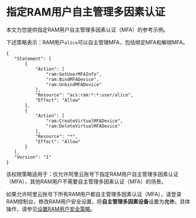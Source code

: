 # 指定RAM用户自主管理多因素认证

本文为您提供指定RAM用户自主管理多因素认证（MFA）的参考示例。

下述策略表示：RAM用户`alice`可以自主管理MFA，包括绑定MFA和解绑MFA。

```
{
   "Statement": [
       {
           "Action": [
               "ram:GetUserMFAInfo",
               "ram:BindMFADevice",
               "ram:UnbindMFADevice"
           ],
           "Resource": "acs:ram:*:*:user/alice",
           "Effect": "Allow"
       },
       {
           "Action": [
               "ram:CreateVirtualMFADevice",
               "ram:DeleteVirtualMFADevice"
           ],
           "Resource": "*",
           "Effect": "Allow"
       }
   ],
   "Version": "1"
}
```

该权限策略适用于：仅允许阿里云账号下指定RAM用户自主管理多因素认证（MFA），其他RAM用户不需要自主管理多因素认证（MFA）的场景。

如果允许阿里云账号下所有RAM用户都自主管理多因素认证（MFA），请登录RAM控制台，修改RAM用户安全设置，将**自主管理多因素设备**设置为**允许**。具体操作，请参见[设置RAM用户安全策略](/intl.zh-CN/安全设置/基本安全设置/设置RAM用户安全策略.md)。

